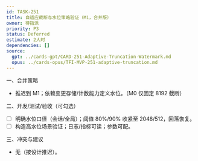 ```yaml
---
id: TASK-251
title: 自适应截断与水位策略验证（M1，合并版）
owner: 待指派
priority: P3
status: Deferred
estimate: 2人时
dependencies: []
source:
  gpt: ../cards-gpt/CARD-251-Adaptive-Truncation-Watermark.md
  opus: ../cards-opus/TFI-MVP-251-adaptive-truncation.md
---
```


一、合并策略
- 推迟到 M1；依赖变更存储/计数能力定义水位。（M0 仅固定 8192 截断）

二、开发/测试/验收（可勾选）
- ☐ 明确水位口径（会话/全局）；阈值 80%/90% 收紧至 2048/512，回落恢复。
- ☐ 构造高水位场景验证；日志/指标可读；参数可配。

三、冲突与建议
- 无（按设计推迟）。

